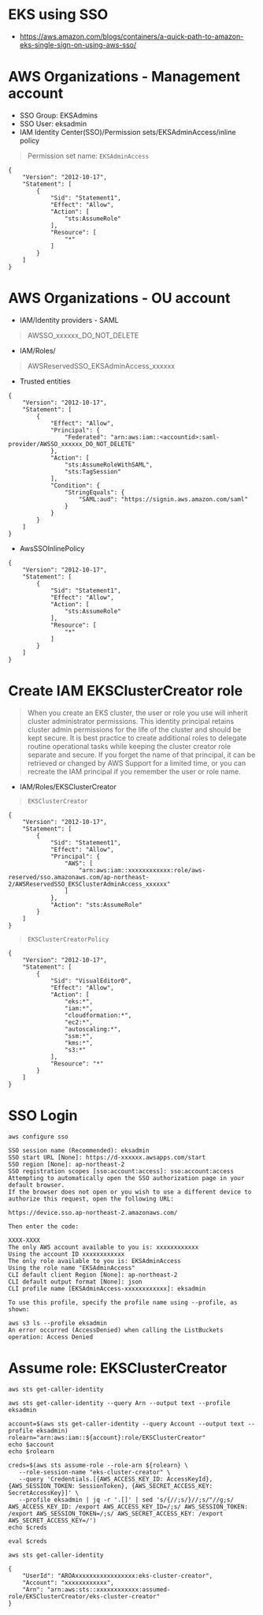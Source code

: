 # EKS using SSO
* https://aws.amazon.com/blogs/containers/a-quick-path-to-amazon-eks-single-sign-on-using-aws-sso/

# AWS Organizations - Management account
* SSO Group: EKSAdmins
* SSO User: eksadmin
* IAM Identity Center(SSO)/Permission sets/EKSAdminAccess/inline policy
>Permission set name: `EKSAdminAccess`
```
{
    "Version": "2012-10-17",
    "Statement": [
        {
            "Sid": "Statement1",
            "Effect": "Allow",
            "Action": [
                "sts:AssumeRole"
            ],
            "Resource": [
                "*"
            ]
        }
    ]
}
```
# AWS Organizations - OU account
* IAM/Identity providers - SAML
>AWSSO_xxxxxx_DO_NOT_DELETE
* IAM/Roles/
>AWSReservedSSO_EKSAdminAccess_xxxxxx
* Trusted entities
```
{
    "Version": "2012-10-17",
    "Statement": [
        {
            "Effect": "Allow",
            "Principal": {
                "Federated": "arn:aws:iam::<accountid>:saml-provider/AWSSO_xxxxxx_DO_NOT_DELETE"
            },
            "Action": [
                "sts:AssumeRoleWithSAML",
                "sts:TagSession"
            ],
            "Condition": {
                "StringEquals": {
                    "SAML:aud": "https://signin.aws.amazon.com/saml"
                }
            }
        }
    ]
}
```
* AwsSSOInlinePolicy
```
{
    "Version": "2012-10-17",
    "Statement": [
        {
            "Sid": "Statement1",
            "Effect": "Allow",
            "Action": [
                "sts:AssumeRole"
            ],
            "Resource": [
                "*"
            ]
        }
    ]
}
```

# Create IAM EKSClusterCreator role
>When you create an EKS cluster, the user or role you use will inherit cluster administrator permissions. This identity principal retains cluster admin permissions for the life of the cluster and should be kept secure. It is best practice to create additional roles to delegate routine operational tasks while keeping the cluster creator role separate and secure. If you forget the name of that principal, it can be retrieved or changed by AWS Support for a limited time, or you can recreate the IAM principal if you remember the user or role name.
* IAM/Roles/EKSClusterCreator
>`EKSClusterCreator`
```
{
    "Version": "2012-10-17",
    "Statement": [
        {
            "Sid": "Statement1",
            "Effect": "Allow",
            "Principal": {
                "AWS": [
                    "arn:aws:iam::xxxxxxxxxxxx:role/aws-reserved/sso.amazonaws.com/ap-northeast-2/AWSReservedSSO_EKSClusterAdminAccess_xxxxxx"
                ]
            },
            "Action": "sts:AssumeRole"
        }
    ]
}
```
>`EKSClusterCreatorPolicy`
```
{
    "Version": "2012-10-17",
    "Statement": [
        {
            "Sid": "VisualEditor0",
            "Effect": "Allow",
            "Action": [
                "eks:*",
                "iam:*",
                "cloudformation:*",
                "ec2:*",
                "autoscaling:*",
                "ssm:*",
                "kms:*",
                "s3:*"
            ],
            "Resource": "*"
        }
    ]
}
```
# SSO Login
```
aws configure sso
```
```
SSO session name (Recommended): eksadmin
SSO start URL [None]: https://d-xxxxxx.awsapps.com/start
SSO region [None]: ap-northeast-2
SSO registration scopes [sso:account:access]: sso:account:access
Attempting to automatically open the SSO authorization page in your default browser.
If the browser does not open or you wish to use a different device to authorize this request, open the following URL:

https://device.sso.ap-northeast-2.amazonaws.com/

Then enter the code:

XXXX-XXXX
The only AWS account available to you is: xxxxxxxxxxxx
Using the account ID xxxxxxxxxxxx
The only role available to you is: EKSAdminAccess
Using the role name "EKSAdminAccess"
CLI default client Region [None]: ap-northeast-2
CLI default output format [None]: json
CLI profile name [EKSAdminAccess-xxxxxxxxxxxx]: eksadmin

To use this profile, specify the profile name using --profile, as shown:

aws s3 ls --profile eksadmin
An error occurred (AccessDenied) when calling the ListBuckets operation: Access Denied
```
# Assume role: EKSClusterCreator
```
aws sts get-caller-identity
```
```
aws sts get-caller-identity --query Arn --output text --profile eksadmin
```
```
account=$(aws sts get-caller-identity --query Account --output text --profile eksadmin)
rolearn="arn:aws:iam::${account}:role/EKSClusterCreator"
echo $account
echo $rolearn
```
```
creds=$(aws sts assume-role --role-arn ${rolearn} \
   --role-session-name "eks-cluster-creator" \
   --query 'Credentials.[{AWS_ACCESS_KEY_ID: AccessKeyId}, {AWS_SESSION_TOKEN: SessionToken}, {AWS_SECRET_ACCESS_KEY: SecretAccessKey}]' \
   --profile eksadmin | jq -r '.[]' | sed 's/{//;s/}//;s/"//g;s/ AWS_ACCESS_KEY_ID: /export AWS_ACCESS_KEY_ID=/;s/ AWS_SESSION_TOKEN: /export AWS_SESSION_TOKEN=/;s/ AWS_SECRET_ACCESS_KEY: /export AWS_SECRET_ACCESS_KEY=/')
echo $creds
```
```
eval $creds
```
```
aws sts get-caller-identity
```
```
{
    "UserId": "AROAxxxxxxxxxxxxxxxxx:eks-cluster-creator",
    "Account": "xxxxxxxxxxxx",
    "Arn": "arn:aws:sts::xxxxxxxxxxxx:assumed-role/EKSClusterCreator/eks-cluster-creator"
}

```
